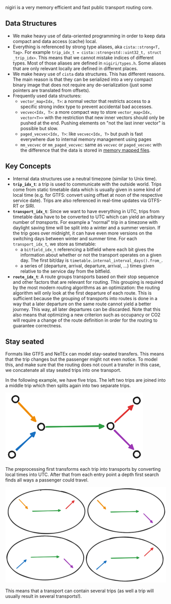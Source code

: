 nigiri is a very memory efficient and fast public transport routing core.

## Data Structures

- We make heavy use of data-oriented programming in order to keep data compact
  and data access (cache) local.
- Everything is referenced by strong type aliases, aka `cista::strong<T, Tag>`.
  For example `trip_idx_t = cista::strong<std::uint32_t, struct _trip_idx>`.
  This means that we cannot mistake indices of different types.
  Most of those aliases are defined in `nigiri/types.h`. Some aliases that are
  only relevant locally are defined in different places.
- We make heavy use of `cista` data structures. This has different reasons.
  The main reason is that they can be serialized into a very compact binary
  image that does not require any de-serialization (just some pointers are
  translated from offsets).
- Frequently used data structures:
  - `vector_map<Idx, T>`: a normal vector that restricts access to a specific
    strong index type to prevent accidental bad accesses.
  - `vecvec<Idx, T>`: a more compact way to store `vector_map<Idx, vector<T>>`
    with the restriction that new inner vectors should only be pushed at the end.
    Pushing elements on "not the last inner vector" is possible but slow.
  - `paged_vecvec<Idx, T>`: like `vecvec<Idx, T>` but push is fast everywhere
    due to internal memory management using pages
  - `mm_vecvec` or `mm_paged_vecvec`: same as `vecvec` or `paged_vecvec` with
    the difference that the data is stored in
    [memory mapped files](https://en.wikipedia.org/wiki/Memory-mapped_file).

## Key Concepts

- Internal data structures use a neutral timezone (similar to Unix time).
- **`trip_idx_t`**: a trip is used to communicate with the outside world.
  Trips come from static timetable data which is usually given in some kind of
  local time (e.g. for GTFS: convert using offset at noon of the respective
  service date). Trips are also referenced in real-time updates via
  GTFS-RT or SIRI.
- **`transport_idx_t`**: Since we want to have everything in UTC, trips from
  timetable data have to be converted to UTC which can yield an arbitrary number
  of *transports*. For example a "normal" trip in a timezone with daylight saving
  time will be split into a winter and a summer version. If the trip goes over
  midnight, it can have even more versions on the switching days between winter
  and summer time. For each `transport_idx_t`, we store as timetable:
  - a `bitfield_idx_t` referencing a bitfield where each bit gives the information
    about whether or not the transport operates on a given day. The first bit/day
    is `timetable.internal_interval_days().from_`.
  - a series of (departure, arrival, departure, arrival, ...) times given relative
    to the service day from the bitfield.
- **`route_idx_t`**: A route groups transports based on their stop sequence and
  other factors that are relevant for routing. This grouping is required by the
  most modern routing algorithms as an optimization: the routing algorithm will
  only look at the first departure of each route. This is sufficient because the
  grouping of transports into routes is done in a way that a later departure on
  the same route cannot yield a better journey. This way, all later departures
  can be discarded. Note that this also means that optimizing a new criterion
  such as occupancy or CO2  will require a change of the route definition in
  order for the routing to guarantee correctness.

## Stay seated

Formats like GTFS and NeTEx can model stay-seated transfers. This means that
the trip changes but the passenger might not even notice. To model this, and
make sure that the routing does not count a transfer in this case, we concatenate
all stay seated trips into one transport.

In the following example, we have five trips. The left two trips are joined into
a middle trip which then splits again into two separate trips.

![stay seated trips](docs/stay-seated-trips.png)

The preprocessing first transforms each trip into transports by converting
local times into UTC. After that from each entry point a depth first search
finds all ways a passenger could travel.

![stay seated transports](docs/stay-seated-transports.png)

This means that a transport can contain several trips (as well a trip will
usually result in several transports!).